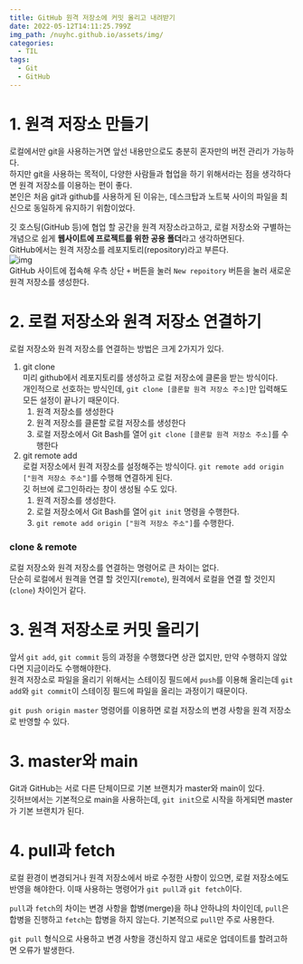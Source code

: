 ```yaml
---
title: GitHub 원격 저장소에 커밋 올리고 내려받기
date: 2022-05-12T14:11:25.799Z
img_path: /nuyhc.github.io/assets/img/
categories:
  - TIL
tags:
  - Git
  - GitHub
---
```


# 1. 원격 저장소 만들기
로컬에서만 git을 사용하는거면 앞선 내용만으로도 충분히 혼자만의 버전 관리가 가능하다.  
하지만 git을 사용하는 목적이, 다양한 사람들과 협업을 하기 위해서라는 점을 생각하다면 원격 저장소를 이용하는 편이 좋다.  
본인은 처음 git과 github를 사용하게 된 이유는, 데스크탑과 노트북 사이의 파일을 최신으로 동일하게 유지하기 위함이었다.  

깃 호스팅(GitHub 등)에 협업 할 공간을 원격 저장소라고하고, 로컬 저장소와 구별하는 개념으로 쉽게 **웹사이트에 프로젝트를 위한 공용 폴더**라고 생각하면된다.  
GitHub에서는 원격 저장소를 레포지토리(repository)라고 부른다.  
![img](create_github_repo.png)  
GitHub 사이트에 접속해 우측 상단 `+` 버튼을 눌러 `New repoitory` 버튼을 눌러 새로운 원격 저장소를 생성한다.

# 2. 로컬 저장소와 원격 저장소 연결하기
로컬 저장소와 원격 저장소를 연결하는 방법은 크게 2가지가 있다.  
1. git clone  
미리 github에서 레포지토리를 생성하고 로컬 저장소에 클론을 받는 방식이다.  
개인적으로 선호하는 방식인데, `git clone [클론할 원격 저장소 주소]`만 입력해도 모든 설정이 끝나기 때문이다.  
    1. 원격 저장소를 생성한다
    2. 원격 저장소를 클론할 로컬 저장소를 생성한다
    3. 로컬 저장소에서 Git Bash를 열어 `git clone [클론할 원격 저장소 주소]`를 수행한다
2. git remote add  
로컬 저장소에서 원격 저장소를 설정해주는 방식이다. 
`git remote add origin ["원격 저장소 주소"]`를 수행해 연결하게 된다.  
깃 허브에 로그인하라는 창이 생성될 수도 있다.
    1. 원격 저장소를 생성한다.
    2. 로컬 저장소에서 Git Bash를 열어 `git init` 명령을 수행한다.
    3. `git remote add origin ["원격 저장소 주소"]`를 수행한다.
### clone & remote
로컬 저장소와 원격 저장소를 연결하는 명령어로 큰 차이는 없다.  
단순히 로컬에서 원격을 연결 할 것인지(`remote`), 원격에서 로컬을 연결 할 것인지(`clone`) 차이인거 같다.

# 3. 원격 저장소로 커밋 올리기
앞서 `git add`, `git commit` 등의 과정을 수행했다면 상관 없지만, 만약 수행하지 않았다면 지금이라도 수행해야한다.  
원격 저장소로 파일을 올리기 위해서는 스테이징 필드에서 `push`를 이용해 올리는데 `git add`와 `git commit`이 스테이징 필드에 파일을 올리는 과정이기 때문이다.  
  
`git push origin master` 명령어를 이용하면 로컬 저장소의 변경 사항을 원격 저장소로 반영할 수 있다.

# 3. master와 main
Git과 GitHub는 서로 다른 단체이므로 기본 브랜치가 master와 main이 있다.  
깃허브에서는 기본적으로 main을 사용하는데, `git init`으로 시작을 하게되면 master가 기본 브랜치가 된다.

# 4. pull과 fetch
로컬 환경이 변경되거나 원격 저장소에서 바로 수정한 사항이 있으면, 로컬 저장소에도 반영을 해야한다. 이때 사용하는 명령어가 `git pull`과 `git fetch`이다.  

`pull`과 `fetch`의 차이는 변경 사항을 합병(merge)을 하냐 안하냐의 차이인데, `pull`은 합병을 진행하고 `fetch`는 합병을 하지 않는다. 기본적으로 `pull`만 주로 사용한다.

`git pull` 형식으로 사용하고 변경 사항을 갱신하지 않고 새로운 업데이트를 할려고하면 오류가 발생한다.